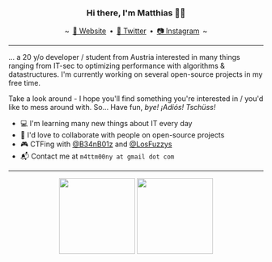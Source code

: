 <h3 align="center">Hi there, I'm Matthias 👋👾</h3>
<p align="center">
    ~ <a href="https://m4ttm00ny.xyz" style="margin: 0 2.5px">🔗 Website</a> • <a href="https://twitter.com/MattMoony" style="margin: 0 2.5px">🦆 Twitter</a> • <a href="https://www.instagram.com/matt_moony/" style="margin: 0 2.5px">📷 Instagram</a> ~
</p>

---

... a 20 y/o developer / student from Austria interested in many things ranging from IT-sec to optimizing performance with algorithms & datastructures. I'm currently working on several open-source projects in my free time. 

Take a look around - I hope you'll find something you're interested in / you'd like to mess around with. So... Have fun, _bye! ¡Adiós! Tschüss!_

* 💻 I'm learning many new things about IT every day
* 👯 I'd love to collaborate with people on open-source projects
* 🎮 CTFing with [@B34nB01z](https://github.com/B34nB01z) and [@LosFuzzys](https://github.com/LosFuzzys)
* 📬 Contact me at `m4ttm00ny at gmail dot com`

---

<div align="center">
    <img src="https://github-readme-stats.vercel.app/api?username=MattMoony&theme=tokyonight&count_private=true&show_icons=true" height="150px" />
    <img src="https://github-readme-stats.vercel.app/api/top-langs/?username=MattMoony&layout=compact&theme=tokyonight&hide=jupyter%20notebook" height="150px" />
</div>
